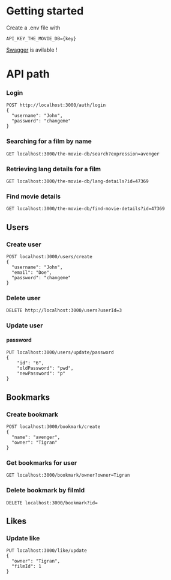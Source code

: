 # Getting started
Create a .env file with 

```
API_KEY_THE_MOVIE_DB={key}
```

[Swagger](http://localhost:3000/api) is avilable ! 

# API path


### Login 
```
POST http://localhost:3000/auth/login
{
  "username": "John",
  "password": "changeme"
}
```

### Searching for a film by name

```
GET localhost:3000/the-movie-db/search?expression=avenger
```

### Retrieving lang details for a film

```
GET localhost:3000/the-movie-db/lang-details?id=47369
```

### Find movie details

```
GET localhost:3000/the-movie-db/find-movie-details?id=47369
```

## Users
### Create user

```
POST localhost:3000/users/create
{
  "username": "John",
  "email": "Doe",
  "password": "changeme"
}

```

### Delete user
``` 
DELETE http://localhost:3000/users?userId=3
``` 

### Update user
#### password
``` 
PUT localhost:3000/users/update/password
{
    "id": "6",
    "oldPassword": "pwd",
    "newPassword": "p"
}

```


## Bookmarks

### Create bookmark
```
POST localhost:3000/bookmark/create
{
  "name": "avenger",
  "owner": "Tigran"
}

```

### Get bookmarks for user
```
GET localhost:3000/bookmark/owner?owner=Tigran
```

### Delete bookmark by filmId 
```
DELETE localhost:3000/bookmark?id=
```

## Likes

### Update like 
```
PUT localhost:3000/like/update 
{
  "owner": "Tigran",
  "filmId": 1
}
```

